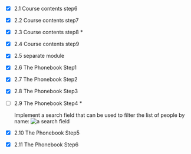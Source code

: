 - [x] 2.1 Course contents step6
- [x] 2.2 Course contents step7
- [x] 2.3 Course contents step8 *
- [x] 2.4 Course contents step9
- [x] 2.5 separate module
- [x] 2.6 The Phonebook Step1
- [x] 2.7 The Phonebook Step2
- [x] 2.8 The Phonebook Step3
- [ ] 2.9 The Phonebook Step4 *

    Implement a search field that can be used to filter the list of people by name:
    ![a search field](https://fullstackopen.com/static/4b5897029d4c9e2eb61631ca4c1a4f24/14be6/13e.png)
- [x] 2.10 The Phonebook Step5
- [x] 2.11 The Phonebook Step6